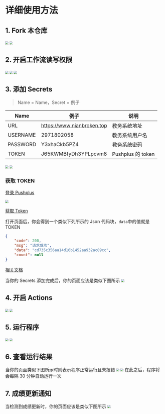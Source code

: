 # 详细使用方法

## 1. Fork 本仓库

<img src="https://github.com/slnll/wobuzaixiaoyuan/blob/main/img/01.png?raw=true" style="zoom:60%;" />
<img src="https://github.com/slnll/wobuzaixiaoyuan/blob/main/img/02.png?raw=true" style="zoom:60%;" />

## 2. 开启工作流读写权限

<img src="https://github.com/slnll/wobuzaixiaoyuan/blob/main/img/03.png?raw=true" style="zoom:60%;" />
<img src="https://github.com/slnll/wobuzaixiaoyuan/blob/main/img/04.png?raw=true" style="zoom:60%;" />
<img src="https://github.com/slnll/wobuzaixiaoyuan/blob/main/img/05.png?raw=true" style="zoom:60%;" />

## 3. 添加 Secrets

> Name = Name，Secret = 例子

| Name     | 例子                       | 说明              |
| -------- | -------------------------- | ----------------- |
| URL      | https://www.nianbroken.top | 教务系统地址      |
| USERNAME | 2971802058                 | 教务系统用户名    |
| PASSWORD | Y3xhaCkb5PZ4               | 教务系统密码      |
| TOKEN    | J65KWMBfyDh3YPLpcvm8       | Pushplus 的 token |

<img src="https://github.com/slnll/wobuzaixiaoyuan/blob/main/img/06.png?raw=true" style="zoom:60%;" />
<img src="https://github.com/slnll/wobuzaixiaoyuan/blob/main/img/07.png?raw=true" style="zoom:60%;" />

### 获取 TOKEN

[登录 Pushplus ](https://www.pushplus.plus/login.html)

<img src="https://cdn.jsdelivr.net/gh/NianBroken/ZFCheckScores/img/17.png" style="zoom:60%;" />

[获取 Token](https://www.pushplus.plus/api/open/user/token)

打开页面后，你会得到一个类似下列所示的 Json 代码块，`data`中的值就是 TOKEN

```json
{
	"code": 200,
	"msg": "请求成功",
	"data": "cd735c356aa14d16b1452aa932ac89cc",
	"count": null
}
```

[相关文档](https://www.pushplus.plus/doc/guide/openApi.html#_1-%E8%8E%B7%E5%8F%96token)

当你的 Secrets 添加完成后，你的页面应该是类似下图所示
<img src="https://github.com/slnll/wobuzaixiaoyuan/blob/main/img/08.png?raw=true" style="zoom:60%;" />

## 4. 开启 Actions

<img src="https://github.com/slnll/wobuzaixiaoyuan/blob/main/img/09.png?raw=true" style="zoom:60%;" />
<img src="https://github.com/slnll/wobuzaixiaoyuan/blob/main/img/10.png?raw=true" style="zoom:60%;" />

## 5. 运行程序

<img src="https://github.com/slnll/wobuzaixiaoyuan/blob/main/img/11.png?raw=true" style="zoom:60%;" />
<img src="https://github.com/slnll/wobuzaixiaoyuan/blob/main/img/12.png?raw=true" style="zoom:60%;" />

## 6. 查看运行结果

当你的页面类似下图所示时则表示程序正常运行且未报错
<img src="https://github.com/slnll/wobuzaixiaoyuan/blob/main/img/13.png?raw=true" style="zoom:60%;" />
<img src="https://github.com/slnll/wobuzaixiaoyuan/blob/main/img/14.png?raw=true" style="zoom:60%;" />
在此之后，程序将会每隔 30 分钟自动运行一次

## 7. 成绩更新通知

当检测到成绩更新时，你的页面应该是类似下图所示
<img src="https://github.com/slnll/wobuzaixiaoyuan/blob/main/img/15.png?raw=true" style="zoom:60%;" />
